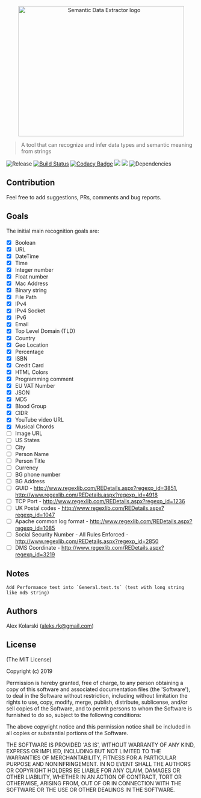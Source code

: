 <p align="center">
  <img width="440" height="345" src="https://raw.githubusercontent.com/kolarski/semanticDataExtractor/master/logo.png?raw=true" alt="Semantic Data Extractor logo">
</p>

> A tool that can recognize and infer data types and semantic meaning from strings

![Release](https://img.shields.io/github/release/kolarski/semanticDataExtractor.svg) [![Build Status](https://travis-ci.org/kolarski/semanticDataExtractor.svg?branch=master)](https://travis-ci.org/kolarski/semanticDataExtractor) [![Codacy Badge](https://api.codacy.com/project/badge/Grade/246f318de5194047afde4532bd8d186c)](https://www.codacy.com/app/kolarski/semanticDataExtractor?utm_source=github.com&utm_medium=referral&utm_content=kolarski/semanticDataExtractor&utm_campaign=Badge_Grade) <a href="https://codeclimate.com/github/kolarski/semanticDataExtractor/maintainability"><img src="https://api.codeclimate.com/v1/badges/3afb0d6655605a004c11/maintainability" /></a> <a href="https://codeclimate.com/github/kolarski/semanticDataExtractor/test_coverage"><img src="https://api.codeclimate.com/v1/badges/3afb0d6655605a004c11/test_coverage" /></a> ![Dependencies](https://img.shields.io/david/kolarski/semanticDataExtractor.svg)

## Contribution

Feel free to add suggestions, PRs, comments and bug reports.

## Goals

The initial main recognition goals are:

- [x] Boolean
- [x] URL
- [x] DateTime
- [x] Time
- [x] Integer number
- [x] Float number
- [x] Mac Address
- [x] Binary string
- [x] File Path
- [x] IPv4
- [x] IPv4 Socket
- [x] IPv6
- [x] Email
- [x] Top Level Domain (TLD)
- [x] Country
- [x] Geo Location
- [x] Percentage
- [x] ISBN
- [x] Credit Card
- [x] HTML Colors
- [x] Programming comment
- [x] EU VAT Number
- [x] JSON
- [x] MD5
- [x] Blood Group
- [x] CIDR
- [x] YouTube video URL
- [x] Musical Chords
- [ ] Image URL
- [ ] US States
- [ ] City
- [ ] Person Name
- [ ] Person Title
- [ ] Currency
- [ ] BG phone number
- [ ] BG Address
- [ ] GUID - http://www.regexlib.com/REDetails.aspx?regexp_id=3851, http://www.regexlib.com/REDetails.aspx?regexp_id=4918
- [ ] TCP Port - http://www.regexlib.com/REDetails.aspx?regexp_id=1236
- [ ] UK Postal codes - http://www.regexlib.com/REDetails.aspx?regexp_id=1047
- [ ] Apache common log format - http://www.regexlib.com/REDetails.aspx?regexp_id=1085
- [ ] Social Security Number - All Rules Enforced - http://www.regexlib.com/REDetails.aspx?regexp_id=2850
- [ ] DMS Coordinate - http://www.regexlib.com/REDetails.aspx?regexp_id=3219

## Notes

    Add Performance test into `General.test.ts` (test with long string like md5 string)

## Authors

Alex Kolarski (aleks.rk@gmail.com)

## License

(The MIT License)

Copyright (c) 2019

Permission is hereby granted, free of charge, to any person obtaining
a copy of this software and associated documentation files (the
'Software'), to deal in the Software without restriction, including
without limitation the rights to use, copy, modify, merge, publish,
distribute, sublicense, and/or sell copies of the Software, and to
permit persons to whom the Software is furnished to do so, subject to
the following conditions:

The above copyright notice and this permission notice shall be
included in all copies or substantial portions of the Software.

THE SOFTWARE IS PROVIDED 'AS IS', WITHOUT WARRANTY OF ANY KIND,
EXPRESS OR IMPLIED, INCLUDING BUT NOT LIMITED TO THE WARRANTIES OF
MERCHANTABILITY, FITNESS FOR A PARTICULAR PURPOSE AND NONINFRINGEMENT.
IN NO EVENT SHALL THE AUTHORS OR COPYRIGHT HOLDERS BE LIABLE FOR ANY
CLAIM, DAMAGES OR OTHER LIABILITY, WHETHER IN AN ACTION OF CONTRACT,
TORT OR OTHERWISE, ARISING FROM, OUT OF OR IN CONNECTION WITH THE
SOFTWARE OR THE USE OR OTHER DEALINGS IN THE SOFTWARE.
